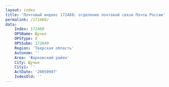 ```yaml
---
layout: index
title: 'Почтовый индекс 172468: отделение почтовой связи Почты России'
permalink: /172468/
data:
    Index: 172468
    OPSName: Щучье
    OPSType: О
    OPSSubm: 172649
    Region: 'Тверская область'
    Autonom: ''
    Area: 'Жарковский район'
    City: Щучье
    City1: ''
    ActDate: '20050907'
    IndexOld: ''
---
```

